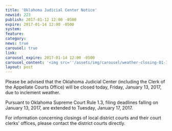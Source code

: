 ```yaml
---
title: 'Oklahoma Judicial Center Notice'
newsid: 223
publish: 2017-01-12 12:00 -0500
expire: 2017-01-14 12:00 -0500
system: 
feature: 
category: 
news: true
carousel: true
link: 
carousel_expire: 2017-01-14 12:00 -0500
carousel_content: '<img src=''/assets/img/carousel/weather-closing-01-13-2017.jpg'' alt='''' />'
layout: post
---
```

<p>Please be advised that the Oklahoma Judicial Center (including the Clerk of the Appellate Courts Office) will be closed today, Friday, January 13, 2017, due to inclement weather.</p>
<p>Pursuant to Oklahoma Supreme Court Rule 1.3, filing deadlines falling on January 13, 2017, are extended to Tuesday, January 17, 2017.</p>
<p>For information concerning closings of local district courts and their court clerks’ offices, please contact the district courts directly.</p>